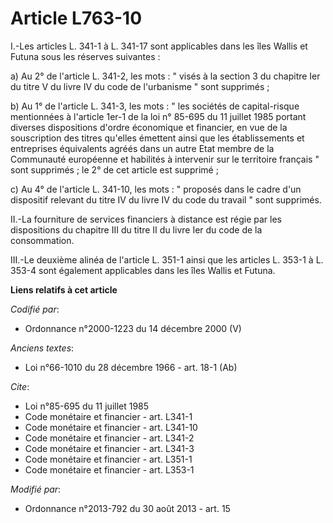 # Article L763-10

I.-Les articles L. 341-1 à L. 341-17 sont applicables dans les îles Wallis et Futuna sous les réserves suivantes : 

a) Au 2° de l'article L. 341-2, les mots : " visés à la section 3 du chapitre Ier du titre V du livre IV du code de
l'urbanisme " sont supprimés ; 

b) Au 1° de l'article L. 341-3, les mots : " les sociétés de capital-risque mentionnées à l'article 1er-1 de la loi n° 85-695
du 11 juillet 1985 portant diverses dispositions d'ordre économique et financier, en vue de la souscription des titres
qu'elles émettent ainsi que les établissements et entreprises équivalents agréés dans un autre Etat membre de la Communauté
européenne et habilités à intervenir sur le territoire français " sont supprimés ; le 2° de cet article est supprimé ; 

c) Au 4° de l'article L. 341-10, les mots : " proposés dans le cadre d'un dispositif relevant du titre IV du livre IV du code
du travail " sont supprimés. 

II.-La fourniture de services financiers à distance est régie par les dispositions du chapitre III du titre II du livre Ier
du code de la consommation. 

III.-Le deuxième alinéa de l'article L. 351-1 ainsi que les articles L. 353-1 à L. 353-4 sont également applicables dans les
îles Wallis et Futuna.

**Liens relatifs à cet article**

_Codifié par_:

  - Ordonnance n°2000-1223 du 14 décembre 2000 (V)

_Anciens textes_:

  - Loi n°66-1010 du 28 décembre 1966 - art. 18-1 (Ab)

_Cite_:

  - Loi n°85-695 du 11 juillet 1985
  - Code monétaire et financier - art. L341-1
  - Code monétaire et financier - art. L341-10
  - Code monétaire et financier - art. L341-2
  - Code monétaire et financier - art. L341-3
  - Code monétaire et financier - art. L351-1
  - Code monétaire et financier - art. L353-1

_Modifié par_:

  - Ordonnance n°2013-792 du 30 août 2013 - art. 15
